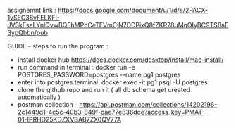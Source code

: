 assignemnt link : https://docs.google.com/document/u/1/d/e/2PACX-1vSEC38vFELKFI-JV3kFseLYnlQvwBQFhMPhCeTFVmCjN7DDPixQ8fZKR78uMqOIyBC9TS8aF3ypQbbn/pub

GUIDE - steps to run the program :


- install docker hub  https://docs.docker.com/desktop/install/mac-install/
- run command in terminal : docker run -e POSTGRES_PASSWORD=postgres --name pg1 postgres
- enter into postgres terminal: docker exec -it pg1 psql -U postgres
- clone the github repo and run it ( all db schema get created automatically )
- postman collection - https://api.postman.com/collections/14202196-2c1449d1-4c5c-40b3-849f-dae77e836dce?access_key=PMAT-01HPRHD25KDZXVBAB7ZX0QV77A

